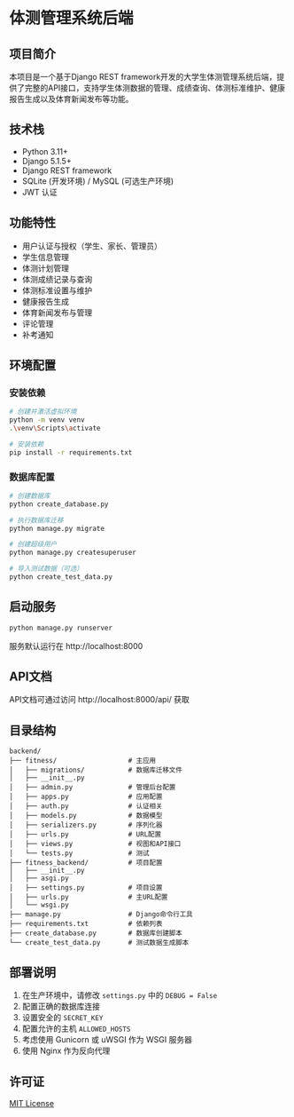 # 体测管理系统后端

## 项目简介

本项目是一个基于Django REST framework开发的大学生体测管理系统后端，提供了完整的API接口，支持学生体测数据的管理、成绩查询、体测标准维护、健康报告生成以及体育新闻发布等功能。

## 技术栈

- Python 3.11+
- Django 5.1.5+
- Django REST framework
- SQLite (开发环境) / MySQL (可选生产环境)
- JWT 认证

## 功能特性

- 用户认证与授权（学生、家长、管理员）
- 学生信息管理
- 体测计划管理
- 体测成绩记录与查询
- 体测标准设置与维护
- 健康报告生成
- 体育新闻发布与管理
- 评论管理
- 补考通知

## 环境配置

### 安装依赖

```bash
# 创建并激活虚拟环境
python -m venv venv
.\venv\Scripts\activate

# 安装依赖
pip install -r requirements.txt
```

### 数据库配置

```bash
# 创建数据库
python create_database.py

# 执行数据库迁移
python manage.py migrate

# 创建超级用户
python manage.py createsuperuser

# 导入测试数据（可选）
python create_test_data.py
```

## 启动服务

```bash
python manage.py runserver
```

服务默认运行在 http://localhost:8000

## API文档

API文档可通过访问 http://localhost:8000/api/ 获取

## 目录结构

```
backend/
├── fitness/                  # 主应用
│   ├── migrations/           # 数据库迁移文件
│   ├── __init__.py           
│   ├── admin.py              # 管理后台配置
│   ├── apps.py               # 应用配置
│   ├── auth.py               # 认证相关
│   ├── models.py             # 数据模型
│   ├── serializers.py        # 序列化器
│   ├── urls.py               # URL配置
│   ├── views.py              # 视图和API接口
│   └── tests.py              # 测试
├── fitness_backend/          # 项目配置
│   ├── __init__.py
│   ├── asgi.py
│   ├── settings.py           # 项目设置
│   ├── urls.py               # 主URL配置
│   └── wsgi.py
├── manage.py                 # Django命令行工具
├── requirements.txt          # 依赖列表
├── create_database.py        # 数据库创建脚本
└── create_test_data.py       # 测试数据生成脚本
```

## 部署说明

1. 在生产环境中，请修改 `settings.py` 中的 `DEBUG = False`
2. 配置正确的数据库连接
3. 设置安全的 `SECRET_KEY`
4. 配置允许的主机 `ALLOWED_HOSTS`
5. 考虑使用 Gunicorn 或 uWSGI 作为 WSGI 服务器
6. 使用 Nginx 作为反向代理

## 许可证

[MIT License](LICENSE)
